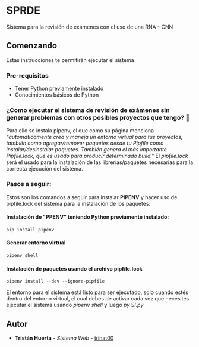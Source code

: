# SPRDE
Sistema para la revisión de exámenes con el uso de una RNA - CNN 

## Comenzando

Estas instrucciones te permitirán ejecutar el sistema
### Pre-requisitos

* Tener Python previamente instalado
* Conocimientos básicos de Python

### ¿Como ejecutar el sistema de revisión de exámenes sin generar problemas con otros posibles proyectos que tengo? 🔧

Para ello se instala pipenv, el que como su página menciona *"automáticamente crea y maneja un entorno virtual para tus proyectos, también como agregar/remover paquetes desde tu Pipfile como instalar/desinstalar paquetes. También genera el más importante Pipfile.lock, que es usado para producir determinado build."* El *pipfile.lock* será el usado para la instalación de las librerías/paquetes necesarias para la correcta ejecución del sistema.

### Pasos a seguir:

Estos son los comandos a seguir para instalar **PIPENV** y hacer uso de pipfile.lock del sistema para la instalación de los paquetes:
#### Instalación de "**PPENV**" teniendo Python previamente instalado:

```
pip install pipenv
```
#### Generar entorno virtual

```
pipenv shell
```
#### Instalación de paquetes usando el archivo **pipfile.lock**

```
pipenv install --dev --ignore-pipfile
```
El entorno para el sistema está listo para ser ejecutado, solo cuando estés dentro del entorno virtual, el cual debes de activar cada vez que necesites ejecutar el sistema usando *pipenv shell* y luego *py SI.py*
## Autor

* **Tristán Huerta** - *Sistema Web* - [trinat00](https://github.com/trinat00)
